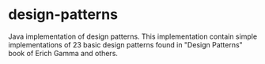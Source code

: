 design-patterns
===============

Java implementation of design patterns. This implementation contain simple implementations of 23 basic design patterns found in "Design Patterns" book of Erich Gamma and others.
